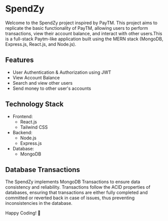 # SpendZy
Welcome to the SpendZy project inspired by PayTM. This project aims to replicate the basic functionality of PayTM, allowing users to perform transactions, view their account balance, and interact with other users.This is a full-stack Paytm-like application built using the MERN stack (MongoDB, Express.js, React.js, and Node.js).

## Features
- User Authentication & Authorization using JWT
- View Account Balance
- Search and view other users
- Send money to other user's accounts
  
## Technology Stack
* Frontend:
  - React.js
  - Tailwind CSS
* Backend:
  - Node.js
  - Express.js
* Database:
  - MongoDB

## Database Transactions
The SpendZy implements MongoDB Transactions to ensure data consistency and reliability. Transactions follow the ACID properties of databases, ensuring that transactions are either fully completed and committed or reverted back in case of issues, thus preventing inconsistencies in the database.

Happy Coding! 🚀

